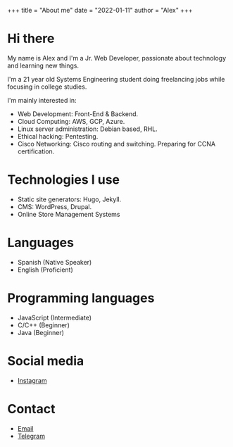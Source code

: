 +++
title = "About me"
date = "2022-01-11"
author = "Alex"
+++

# Hi there

My name is Alex and I'm a Jr. Web Developer, passionate about technology and learning new things. 

I'm a 21 year old Systems Engineering student doing freelancing jobs while focusing in college studies. 

I'm mainly interested in:

- Web Development: Front-End & Backend. 
- Cloud Computing: AWS, GCP, Azure. 
- Linux server administration: Debian based, RHL. 
- Ethical hacking: Pentesting. 
- Cisco Networking: Cisco routing and switching. Preparing for CCNA certification.

# Technologies I use
- Static site generators: Hugo, Jekyll.
- CMS: WordPress, Drupal.
- Online Store Management Systems

# Languages
- Spanish (Native Speaker)
- English (Proficient)

# Programming languages
- JavaScript (Intermediate)
- C/C++ (Beginner)
- Java (Beginner)

# Social media
- [Instagram](https://instagram.com/alex_dev_null)

# Contact
- [Email](mailto:alex@alex-dev.me)
- [Telegram](t.me/Anthony_EdwardStark)